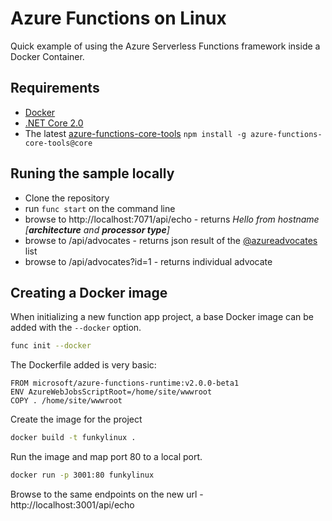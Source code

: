 # Azure Functions on Linux

Quick example of using the Azure Serverless Functions framework inside a Docker Container.

## Requirements

* [Docker](http://docker.com)
* [.NET Core 2.0](http://dot.net)
* The latest [azure-functions-core-tools](https://github.com/azure/azure-functions-cli) `npm install -g azure-functions-core-tools@core`

## Runing the sample locally

* Clone the repository
* run `func start` on the command line
* browse to http://localhost:7071/api/echo - returns *Hello from *hostname* [**architecture** and **processor type**]*
* browse to /api/advocates - returns json result of the [@azureadvocates](https://twitter.com/spboyer/lists/cloud-developer-advocates) list
* browse to /api/advocates?id=1 - returns individual advocate

## Creating a Docker image

When initializing a new function app project, a base Docker image can be added with the `--docker` option.

```bash
func init --docker
```

The Dockerfile added is very basic:

```docker
FROM microsoft/azure-functions-runtime:v2.0.0-beta1
ENV AzureWebJobsScriptRoot=/home/site/wwwroot
COPY . /home/site/wwwroot
```

Create the image for the project

```bash
docker build -t funkylinux .
```

Run the image and map port 80 to a local port.

```bash
docker run -p 3001:80 funkylinux
```

Browse to the same endpoints on the new url - http://localhost:3001/api/echo

